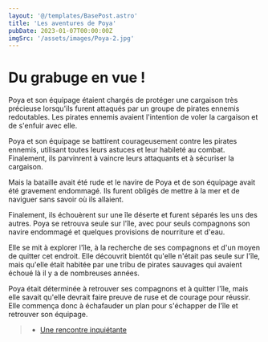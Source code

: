 ```yaml
---
layout: '@/templates/BasePost.astro'
title: 'Les aventures de Poya'
pubDate: 2023-01-07T00:00:00Z
imgSrc: '/assets/images/Poya-2.jpg'
---
```

# Du grabuge en vue !

Poya et son équipage étaient chargés de protéger une cargaison très précieuse lorsqu'ils furent attaqués par un groupe de pirates ennemis redoutables. Les pirates ennemis avaient l'intention de voler la cargaison et de s'enfuir avec elle.

Poya et son équipage se battirent courageusement contre les pirates ennemis, utilisant toutes leurs astuces et leur habileté au combat. Finalement, ils parvinrent à vaincre leurs attaquants et à sécuriser la cargaison.

Mais la bataille avait été rude et le navire de Poya et de son équipage avait été gravement endommagé. Ils furent obligés de mettre à la mer et de naviguer sans savoir où ils allaient. 

Finalement, ils échouèrent sur une île déserte et furent séparés les uns des autres. Poya se retrouva seule sur l'île, avec pour seuls compagnons son navire endommagé et quelques provisions de nourriture et d'eau.

Elle se mit à explorer l'île, à la recherche de ses compagnons et d'un moyen de quitter cet endroit. Elle découvrit bientôt qu'elle n'était pas seule sur l'île, mais qu'elle était habitée par une tribu de pirates sauvages qui avaient échoué là il y a de nombreuses années.

Poya était déterminée à retrouver ses compagnons et à quitter l'île, mais elle savait qu'elle devrait faire preuve de ruse et de courage pour réussir. Elle commença donc à échafauder un plan pour s'échapper de l'île et retrouver son équipage.

> - [Une rencontre inquiétante](/Poya-3)